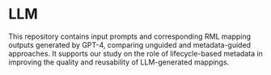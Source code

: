 # LLM
This repository contains input prompts and corresponding RML mapping outputs generated by GPT-4, comparing unguided and metadata-guided approaches. It supports our study on the role of lifecycle-based metadata in improving the quality and reusability of LLM-generated mappings.
